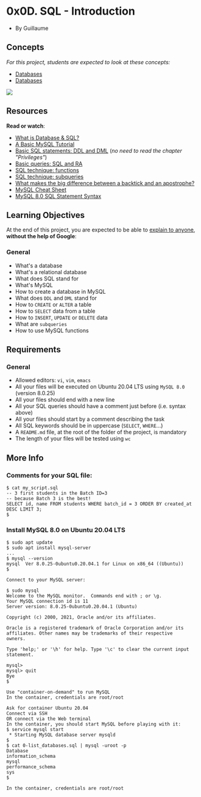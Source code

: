 0x0D. SQL - Introduction
========================

-   By Guillaume

Concepts
--------

*For this project, students are expected to look at these concepts:*

-   [Databases](https://alx-intranet.hbtn.io/concepts/37)
-   [Databases](https://alx-intranet.hbtn.io/concepts/556)

![](https://s3.amazonaws.com/intranet-projects-files/holbertonschool-higher-level_programming+/272/rtcwz.jpg)

Resources
---------

**Read or watch**:

-   [What is Database & SQL?](https://alx-intranet.hbtn.io/rltoken/yyRKTEdRkYEVlRgZPbasjw "What is Database & SQL?")
-   [A Basic MySQL Tutorial](https://alx-intranet.hbtn.io/rltoken/suwJc4APi5piulNQKHKCcg "A Basic MySQL Tutorial")
-   [Basic SQL statements: DDL and DML](https://alx-intranet.hbtn.io/rltoken/IUKo4-UaRZSKPvXr5u9oBw "Basic SQL statements: DDL and DML") (*no need to read the chapter "Privileges"*)
-   [Basic queries: SQL and RA](https://alx-intranet.hbtn.io/rltoken/rXKvu2u7vg1Hj6bnX7UgMg "Basic queries: SQL and RA")
-   [SQL technique: functions](https://alx-intranet.hbtn.io/rltoken/-Riv_dzSYsJyvy-LlaO6Mg "SQL technique: functions")
-   [SQL technique: subqueries](https://alx-intranet.hbtn.io/rltoken/QpIXoR--8eBIaidgSWYsBQ "SQL technique: subqueries")
-   [What makes the big difference between a backtick and an apostrophe?](https://alx-intranet.hbtn.io/rltoken/Gt0nFJPJRwW2Y0izzwbVrw "What makes the big difference between a backtick and an apostrophe?")
-   [MySQL Cheat Sheet](https://alx-intranet.hbtn.io/rltoken/wLQZvDtRCG9eQ69c8jvYVA "MySQL Cheat Sheet")
-   [MySQL 8.0 SQL Statement Syntax](https://alx-intranet.hbtn.io/rltoken/HmdmLiYBM0Q34iCYPWd9XQ "MySQL 8.0 SQL Statement Syntax")

Learning Objectives
-------------------

At the end of this project, you are expected to be able to [explain to anyone](https://alx-intranet.hbtn.io/rltoken/-zY4kpQMjYkkbqlEb9W37A "explain to anyone"), **without the help of Google**:

### General

-   What's a database
-   What's a relational database
-   What does SQL stand for
-   What's MySQL
-   How to create a database in MySQL
-   What does `DDL` and `DML` stand for
-   How to `CREATE` or `ALTER` a table
-   How to `SELECT` data from a table
-   How to `INSERT`, `UPDATE` or `DELETE` data
-   What are `subqueries`
-   How to use MySQL functions

Requirements
------------

### General

-   Allowed editors: `vi`, `vim`, `emacs`
-   All your files will be executed on Ubuntu 20.04 LTS using `MySQL 8.0` (version 8.0.25)
-   All your files should end with a new line
-   All your SQL queries should have a comment just before (i.e. syntax above)
-   All your files should start by a comment describing the task
-   All SQL keywords should be in uppercase (`SELECT`, `WHERE`...)
-   A `README.md` file, at the root of the folder of the project, is mandatory
-   The length of your files will be tested using `wc`

More Info
---------

### Comments for your SQL file:

```
$ cat my_script.sql
-- 3 first students in the Batch ID=3
-- because Batch 3 is the best!
SELECT id, name FROM students WHERE batch_id = 3 ORDER BY created_at DESC LIMIT 3;
$

```

### Install MySQL 8.0 on Ubuntu 20.04 LTS

```
$ sudo apt update
$ sudo apt install mysql-server
...
$ mysql --version
mysql  Ver 8.0.25-0ubuntu0.20.04.1 for Linux on x86_64 ((Ubuntu))
$

Connect to your MySQL server:

$ sudo mysql
Welcome to the MySQL monitor.  Commands end with ; or \g.
Your MySQL connection id is 11
Server version: 8.0.25-0ubuntu0.20.04.1 (Ubuntu)

Copyright (c) 2000, 2021, Oracle and/or its affiliates.

Oracle is a registered trademark of Oracle Corporation and/or its
affiliates. Other names may be trademarks of their respective
owners.

Type 'help;' or '\h' for help. Type '\c' to clear the current input statement.

mysql>
mysql> quit
Bye
$

Use "container-on-demand" to run MySQL
In the container, credentials are root/root

Ask for container Ubuntu 20.04
Connect via SSH
OR connect via the Web terminal
In the container, you should start MySQL before playing with it:
$ service mysql start
 * Starting MySQL database server mysqld
$
$ cat 0-list_databases.sql | mysql -uroot -p
Database
information_schema
mysql
performance_schema
sys
$

In the container, credentials are root/root
